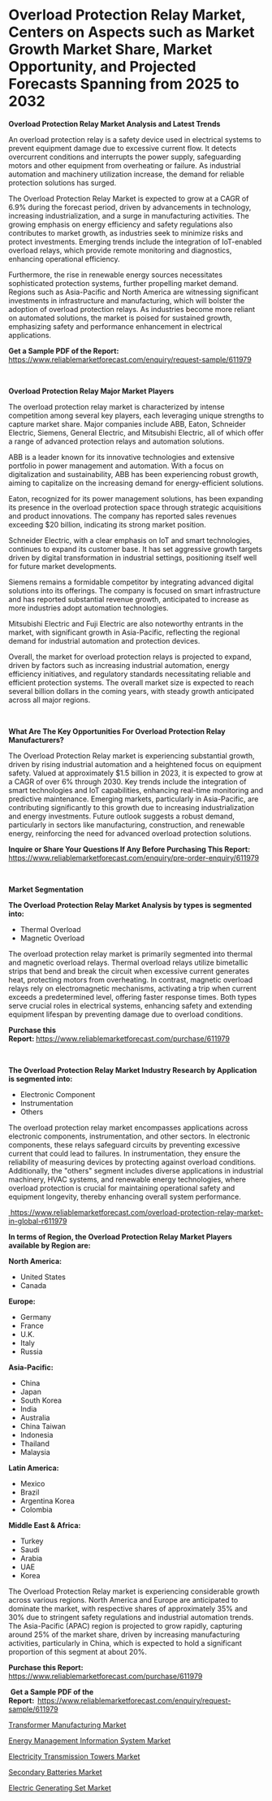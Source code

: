 <p><h1>Overload Protection Relay Market, Centers on Aspects such as Market Growth Market Share, Market Opportunity, and Projected Forecasts Spanning from 2025 to 2032</h1></p><p><strong>Overload Protection Relay Market Analysis and Latest Trends</strong></p>
<p><p>An overload protection relay is a safety device used in electrical systems to prevent equipment damage due to excessive current flow. It detects overcurrent conditions and interrupts the power supply, safeguarding motors and other equipment from overheating or failure. As industrial automation and machinery utilization increase, the demand for reliable protection solutions has surged.</p><p>The Overload Protection Relay Market is expected to grow at a CAGR of 6.9% during the forecast period, driven by advancements in technology, increasing industrialization, and a surge in manufacturing activities. The growing emphasis on energy efficiency and safety regulations also contributes to market growth, as industries seek to minimize risks and protect investments. Emerging trends include the integration of IoT-enabled overload relays, which provide remote monitoring and diagnostics, enhancing operational efficiency. </p><p>Furthermore, the rise in renewable energy sources necessitates sophisticated protection systems, further propelling market demand. Regions such as Asia-Pacific and North America are witnessing significant investments in infrastructure and manufacturing, which will bolster the adoption of overload protection relays. As industries become more reliant on automated solutions, the market is poised for sustained growth, emphasizing safety and performance enhancement in electrical applications.</p></p>
<p><strong>Get a Sample PDF of the Report:&nbsp;</strong> <a href="https://www.reliablemarketforecast.com/enquiry/request-sample/611979?utm_campaign=1130&utm_medium=2&utm_source=Github&utm_content=ia&utm_term=07042025&utm_id=overload-protection-relay">https://www.reliablemarketforecast.com/enquiry/request-sample/611979</a></p>
<p>&nbsp;</p>
<p><strong>Overload Protection Relay Major Market Players</strong></p>
<p><p>The overload protection relay market is characterized by intense competition among several key players, each leveraging unique strengths to capture market share. Major companies include ABB, Eaton, Schneider Electric, Siemens, General Electric, and Mitsubishi Electric, all of which offer a range of advanced protection relays and automation solutions.</p><p>ABB is a leader known for its innovative technologies and extensive portfolio in power management and automation. With a focus on digitalization and sustainability, ABB has been experiencing robust growth, aiming to capitalize on the increasing demand for energy-efficient solutions.</p><p>Eaton, recognized for its power management solutions, has been expanding its presence in the overload protection space through strategic acquisitions and product innovations. The company has reported sales revenues exceeding $20 billion, indicating its strong market position.</p><p>Schneider Electric, with a clear emphasis on IoT and smart technologies, continues to expand its customer base. It has set aggressive growth targets driven by digital transformation in industrial settings, positioning itself well for future market developments.</p><p>Siemens remains a formidable competitor by integrating advanced digital solutions into its offerings. The company is focused on smart infrastructure and has reported substantial revenue growth, anticipated to increase as more industries adopt automation technologies.</p><p>Mitsubishi Electric and Fuji Electric are also noteworthy entrants in the market, with significant growth in Asia-Pacific, reflecting the regional demand for industrial automation and protection devices.</p><p>Overall, the market for overload protection relays is projected to expand, driven by factors such as increasing industrial automation, energy efficiency initiatives, and regulatory standards necessitating reliable and efficient protection systems. The overall market size is expected to reach several billion dollars in the coming years, with steady growth anticipated across all major regions.</p></p>
<p>&nbsp;</p>
<p><strong>What Are The Key Opportunities For Overload Protection Relay Manufacturers?</strong></p>
<p><p>The Overload Protection Relay market is experiencing substantial growth, driven by rising industrial automation and a heightened focus on equipment safety. Valued at approximately $1.5 billion in 2023, it is expected to grow at a CAGR of over 6% through 2030. Key trends include the integration of smart technologies and IoT capabilities, enhancing real-time monitoring and predictive maintenance. Emerging markets, particularly in Asia-Pacific, are contributing significantly to this growth due to increasing industrialization and energy investments. Future outlook suggests a robust demand, particularly in sectors like manufacturing, construction, and renewable energy, reinforcing the need for advanced overload protection solutions.</p></p>
<p><strong>Inquire or Share Your Questions If Any Before Purchasing This Report:</strong> <a href="https://www.reliablemarketforecast.com/enquiry/pre-order-enquiry/611979?utm_campaign=1130&utm_medium=2&utm_source=Github&utm_content=ia&utm_term=07042025&utm_id=overload-protection-relay">https://www.reliablemarketforecast.com/enquiry/pre-order-enquiry/611979</a></p>
<p>&nbsp;</p>
<p><strong>Market Segmentation</strong></p>
<p><strong>The Overload Protection Relay Market Analysis by types is segmented into:</strong></p>
<p><ul><li>Thermal Overload</li><li>Magnetic Overload</li></ul></p>
<p><p>The overload protection relay market is primarily segmented into thermal and magnetic overload relays. Thermal overload relays utilize bimetallic strips that bend and break the circuit when excessive current generates heat, protecting motors from overheating. In contrast, magnetic overload relays rely on electromagnetic mechanisms, activating a trip when current exceeds a predetermined level, offering faster response times. Both types serve crucial roles in electrical systems, enhancing safety and extending equipment lifespan by preventing damage due to overload conditions.</p></p>
<p><strong>Purchase this Report:&nbsp;</strong><a href="https://www.reliablemarketforecast.com/purchase/611979?utm_campaign=1130&utm_medium=2&utm_source=Github&utm_content=ia&utm_term=07042025&utm_id=overload-protection-relay">https://www.reliablemarketforecast.com/purchase/611979</a></p>
<p>&nbsp;</p>
<p><strong>The Overload Protection Relay Market Industry Research by Application is segmented into:</strong></p>
<p><ul><li>Electronic Component</li><li>Instrumentation</li><li>Others</li></ul></p>
<p><p>The overload protection relay market encompasses applications across electronic components, instrumentation, and other sectors. In electronic components, these relays safeguard circuits by preventing excessive current that could lead to failures. In instrumentation, they ensure the reliability of measuring devices by protecting against overload conditions. Additionally, the "others" segment includes diverse applications in industrial machinery, HVAC systems, and renewable energy technologies, where overload protection is crucial for maintaining operational safety and equipment longevity, thereby enhancing overall system performance.</p></p>
<p><a href="https://www.reliablemarketforecast.com/overload-protection-relay-market-in-global-r611979?utm_campaign=1130&utm_medium=2&utm_source=Github&utm_content=ia&utm_term=07042025&utm_id=overload-protection-relay">&nbsp;https://www.reliablemarketforecast.com/overload-protection-relay-market-in-global-r611979</a></p>
<p><strong>In terms of Region, the Overload Protection Relay Market Players available by Region are:</strong></p>
<p>
    <p> <strong> North America: </strong>
        <ul>
            <li>United States</li>
            <li>Canada</li>
        </ul>
        </p> 
    <p> <strong> Europe: </strong>
        <ul>
            <li>Germany</li>
            <li>France</li>
            <li>U.K.</li>
            <li>Italy</li>
            <li>Russia</li>
        </ul>
        </p> 
    <p> <strong> Asia-Pacific: </strong>
        <ul>
            <li>China</li>
            <li>Japan</li>
            <li>South Korea</li>
            <li>India</li>
            <li>Australia</li>
            <li>China Taiwan</li>
            <li>Indonesia</li>
            <li>Thailand</li>
            <li>Malaysia</li>
        </ul>
        </p> 
    <p> <strong> Latin America: </strong>
        <ul>
            <li>Mexico</li>
            <li>Brazil</li>
            <li>Argentina Korea</li>
            <li>Colombia</li>
        </ul>
        </p> 
    <p> <strong> Middle East & Africa: </strong>
        <ul>
            <li>Turkey</li>
            <li>Saudi</li>
            <li>Arabia</li>
            <li>UAE</li>
            <li>Korea</li>
        </ul>
    </p>
    </p>
<p><p>The Overload Protection Relay market is experiencing considerable growth across various regions. North America and Europe are anticipated to dominate the market, with respective shares of approximately 35% and 30% due to stringent safety regulations and industrial automation trends. The Asia-Pacific (APAC) region is projected to grow rapidly, capturing around 25% of the market share, driven by increasing manufacturing activities, particularly in China, which is expected to hold a significant proportion of this segment at about 20%.</p></p>
<p><strong>Purchase this Report: </strong><a href="https://www.reliablemarketforecast.com/purchase/611979?utm_campaign=1130&utm_medium=2&utm_source=Github&utm_content=ia&utm_term=07042025&utm_id=overload-protection-relay">https://www.reliablemarketforecast.com/purchase/611979</a></p>
<p>&nbsp;<strong>Get a Sample PDF of the Report:&nbsp;&nbsp;</strong><a href="https://www.reliablemarketforecast.com/enquiry/request-sample/611979?utm_campaign=1130&utm_medium=2&utm_source=Github&utm_content=ia&utm_term=07042025&utm_id=overload-protection-relay">https://www.reliablemarketforecast.com/enquiry/request-sample/611979</a></p>
<p><strong></strong></p>
<p><p><a href="https://github.com/sibellanikmn/Market-Research-Report-List-1/blob/main/transformer-manufacturing-market.md?utm_campaign=1130&utm_medium=2&utm_source=Github&utm_content=ia&utm_term=07042025&utm_id=overload-protection-relay">Transformer Manufacturing Market</a></p><p><a href="https://github.com/ceranamaduvq/Market-Research-Report-List-1/blob/main/energy-management-information-system-market.md?utm_campaign=1130&utm_medium=2&utm_source=Github&utm_content=ia&utm_term=07042025&utm_id=overload-protection-relay">Energy Management Information System Market</a></p><p><a href="https://github.com/astadtetcha28/Market-Research-Report-List-1/blob/main/electricity-transmission-towers-market.md?utm_campaign=1130&utm_medium=2&utm_source=Github&utm_content=ia&utm_term=07042025&utm_id=overload-protection-relay">Electricity Transmission Towers Market</a></p><p><a href="https://github.com/heeildannas/Market-Research-Report-List-1/blob/main/secondary-batteries-market.md?utm_campaign=1130&utm_medium=2&utm_source=Github&utm_content=ia&utm_term=07042025&utm_id=overload-protection-relay">Secondary Batteries Market</a></p><p><a href="https://github.com/ertssmelov0/Market-Research-Report-List-1/blob/main/electric-generating-set-market.md?utm_campaign=1130&utm_medium=2&utm_source=Github&utm_content=ia&utm_term=07042025&utm_id=overload-protection-relay">Electric Generating Set Market</a></p></p>